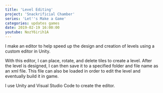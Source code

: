 ```yaml
---
title: 'Level Editing'
project: 'Snackrificial Chamber'
series: 'Let''s Make a Game'
categories: updates games
date: 2019-02-19 16:00:00
youtube: NozY6irih1A
---
```

I make an editor to help speed up the design and creation of levels using a custom editor in Unity.

<!-- more -->

With this editor, I can place, rotate, and delete tiles to create a level.  After the level is designed, I can then save it to a specified folder and file name as an xml file.  This file can also be loaded in order to edit the level and eventually build it in game.

I use Unity and Visual Studio Code to create the editor.